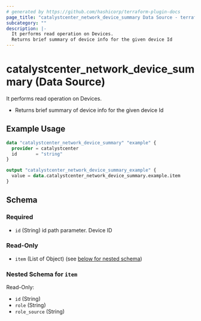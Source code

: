 ```yaml
---
# generated by https://github.com/hashicorp/terraform-plugin-docs
page_title: "catalystcenter_network_device_summary Data Source - terraform-provider-catalystcenter"
subcategory: ""
description: |-
  It performs read operation on Devices.
  Returns brief summary of device info for the given device Id
---
```


# catalystcenter_network_device_summary (Data Source)

It performs read operation on Devices.

- Returns brief summary of device info for the given device Id

## Example Usage

```terraform
data "catalystcenter_network_device_summary" "example" {
  provider = catalystcenter
  id       = "string"
}

output "catalystcenter_network_device_summary_example" {
  value = data.catalystcenter_network_device_summary.example.item
}
```

<!-- schema generated by tfplugindocs -->
## Schema

### Required

- `id` (String) id path parameter. Device ID

### Read-Only

- `item` (List of Object) (see [below for nested schema](#nestedatt--item))

<a id="nestedatt--item"></a>
### Nested Schema for `item`

Read-Only:

- `id` (String)
- `role` (String)
- `role_source` (String)
